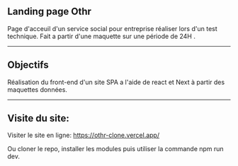 ## Landing page Othr

Page d'acceuil d'un service social pour entreprise réaliser lors d'un test technique. Fait a partir d'une maquette sur une période de 24H .

---

## Objectifs

Réalisation du front-end d'un site SPA a l'aide de react et Next à partir des maquettes données.

---

## Visite du site:

Visiter le site en ligne:
https://othr-clone.vercel.app/

Ou cloner le repo, installer les modules puis utiliser la commande npm run dev.
